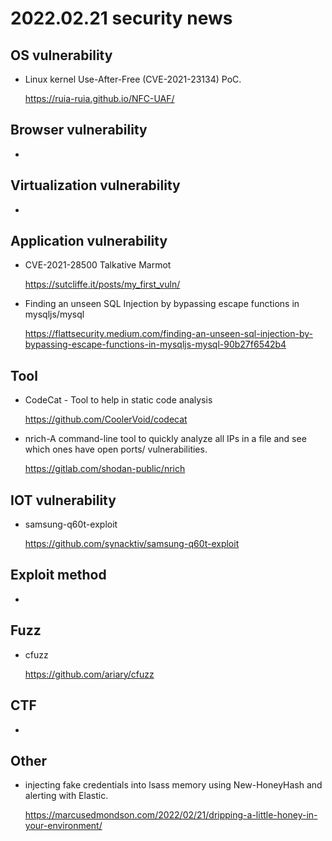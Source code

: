 # 2022.02.21 security news

## OS vulnerability 

* Linux kernel Use-After-Free (CVE-2021-23134) PoC.

  https://ruia-ruia.github.io/NFC-UAF/

## Browser vulnerability

* 

## Virtualization vulnerability

* 

## Application vulnerability 

* CVE-2021-28500 Talkative Marmot

  https://sutcliffe.it/posts/my_first_vuln/

* Finding an unseen SQL Injection by bypassing escape functions in mysqljs/mysql

  https://flattsecurity.medium.com/finding-an-unseen-sql-injection-by-bypassing-escape-functions-in-mysqljs-mysql-90b27f6542b4

## Tool

* CodeCat - Tool to help in static code analysis

  https://github.com/CoolerVoid/codecat

* nrich-A command-line tool to quickly analyze all IPs in a file and see which ones have open ports/ vulnerabilities. 

  https://gitlab.com/shodan-public/nrich

## IOT vulnerability 

* samsung-q60t-exploit

  https://github.com/synacktiv/samsung-q60t-exploit

## Exploit method

* 

## Fuzz

* cfuzz

  https://github.com/ariary/cfuzz

## CTF

* 

## Other

* injecting fake credentials into lsass memory using New-HoneyHash and alerting with Elastic.

  https://marcusedmondson.com/2022/02/21/dripping-a-little-honey-in-your-environment/